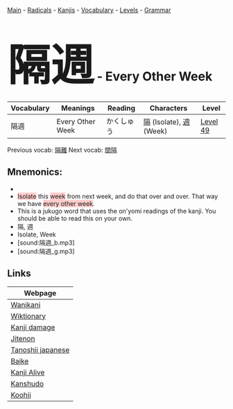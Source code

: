 <style> bigfont {font-size: 100px}</style>
[Main](../README.md) -
[Radicals](../radicals.md) -
[Kanjis](../kanjis.md) -
[Vocabulary](../vocabulary.md) -
[Levels](../levels.md) -
[Grammar](../grammar.md)
# <bigfont> 隔週</bigfont> - Every Other Week 

| Vocabulary | Meanings | Reading | Characters | Level |
| --- | --- | --- | --- | --- |
| 隔週 | Every Other Week | かくしゅう |  [隔](../kanjis/隔.md) (Isolate), [週](../kanjis/週.md) (Week) | [Level 49](../levels/wk_level49.md) |

Previous vocab: [隔離](隔離.md) Next vocab: [間隔](間隔.md) 

## Mnemonics:

* 
* <span style="background-color:#ffcccb"> Isolate</span> this <span style="background-color:#ffcccb"> week</span> from next week, and do that over and over. That way we have <span style="background-color:#ffcccb"> every other week</span>.
* This is a jukugo word that uses the on'yomi readings of the kanji. You should be able to read this on your own.
* 隔, 週
* Isolate, Week
* [sound:隔週_b.mp3]
* [sound:隔週_g.mp3]


## Links 

| Webpage |
| --- |
| [Wanikani          ](https://www.wanikani.com/kanji/隔週) |
| [Wiktionary        ](https://en.wiktionary.org/wiki/隔週) |
| [Kanji damage      ](http://www.kanjidamage.com/kanji/search?utf8=✓&q=隔週) |
| [Jitenon           ](https://jitenon.com/kanji/隔週) |
| [Tanoshii japanese ](https://www.tanoshiijapanese.com/dictionary/kanji.cfm?k=隔週) |
| [Baike             ](https://baike.baidu.com/item/隔週) |
| [Kanji Alive       ](https://app.kanjialive.com/隔週) |
| [Kanshudo          ](https://www.kanshudo.com/searchmn?q=隔週) |
| [Koohii            ](https://kanji.koohii.com/study/kanji/隔週) |
